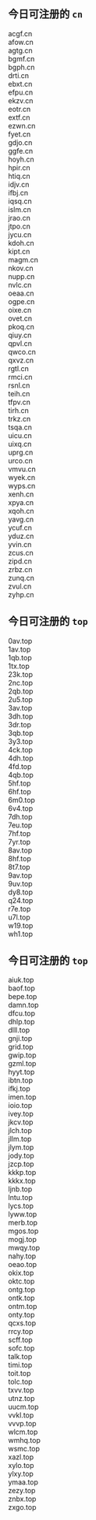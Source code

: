 
## 今日可注册的 `cn`
>
acgf.cn   
afow.cn   
agtg.cn   
bgmf.cn   
bgph.cn   
drti.cn   
ebxt.cn   
efpu.cn   
ekzv.cn   
eotr.cn   
extf.cn   
ezwn.cn   
fyet.cn   
gdjo.cn   
ggfe.cn   
hoyh.cn   
hpir.cn   
htiq.cn   
idjv.cn   
ifbj.cn   
iqsq.cn   
islm.cn   
jrao.cn   
jtpo.cn   
jycu.cn   
kdoh.cn   
kipt.cn   
magm.cn   
nkov.cn   
nupp.cn   
nvlc.cn   
oeaa.cn   
ogpe.cn   
oixe.cn   
ovet.cn   
pkoq.cn   
qiuy.cn   
qpvl.cn   
qwco.cn   
qxvz.cn   
rgtl.cn   
rmci.cn   
rsnl.cn   
teih.cn   
tfpv.cn   
tirh.cn   
trkz.cn   
tsqa.cn   
uicu.cn   
uixq.cn   
uprg.cn   
urco.cn   
vmvu.cn   
wyek.cn   
wyps.cn   
xenh.cn   
xpya.cn   
xqoh.cn   
yavg.cn   
ycuf.cn   
yduz.cn   
yvin.cn   
zcus.cn   
zipd.cn   
zrbz.cn   
zunq.cn   
zvul.cn   
zyhp.cn   


## 今日可注册的 `top`
>
0av.top   
1av.top   
1qb.top   
1tx.top   
23k.top   
2nc.top   
2qb.top   
2u5.top   
3av.top   
3dh.top   
3dr.top   
3qb.top   
3y3.top   
4ck.top   
4dh.top   
4fd.top   
4qb.top   
5hf.top   
6hf.top   
6m0.top   
6v4.top   
7dh.top   
7eu.top   
7hf.top   
7yr.top   
8av.top   
8hf.top   
8t7.top   
9av.top   
9uv.top   
dy8.top   
q24.top   
r7e.top   
u7l.top   
w19.top   
wh1.top   


## 今日可注册的 `top`
>
aiuk.top   
baof.top   
bepe.top   
damn.top   
dfcu.top   
dhlp.top   
dlll.top   
gnji.top   
grid.top   
gwip.top   
gzml.top   
hyyt.top   
ibtn.top   
ifkj.top   
imen.top   
ioio.top   
ivey.top   
jkcv.top   
jlch.top   
jllm.top   
jlym.top   
jody.top   
jzcp.top   
kkkp.top   
kkkx.top   
ljnb.top   
lntu.top   
lycs.top   
lyww.top   
merb.top   
mgos.top   
mogj.top   
mwqy.top   
nahy.top   
oeao.top   
okix.top   
oktc.top   
ontg.top   
ontk.top   
ontm.top   
onty.top   
qcxs.top   
rrcy.top   
scff.top   
sofc.top   
talk.top   
timi.top   
toit.top   
tolc.top   
txvv.top   
utnz.top   
uucm.top   
vvkl.top   
vvvp.top   
wlcm.top   
wmhq.top   
wsmc.top   
xazl.top   
xylo.top   
ylxy.top   
ymaa.top   
zezy.top   
znbx.top   
zxgo.top   

